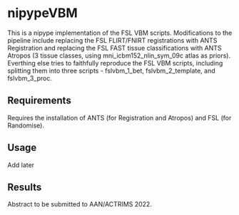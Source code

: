 # nipypeVBM

This is a nipype implementation of the FSL VBM scripts. Modifications to the pipeline include replacing the FSL FLIRT/FNIRT registrations with ANTS Registration and replacing the FSL FAST tissue classifications with ANTS Atropos (3 tissue classes, using mni_icbm152_nlin_sym_09c atlas as priors). Everthing else tries to faithfully reproduce the FSL VBM scripts, including splitting them into three scripts - fslvbm_1_bet, fslvbm_2_template, and fslvbm_3_proc.

## Requirements

Requires the installation of ANTS (for Registration and Atropos) and FSL (for Randomise).

## Usage

Add later

## Results

Abstract to be submitted to AAN/ACTRIMS 2022.
